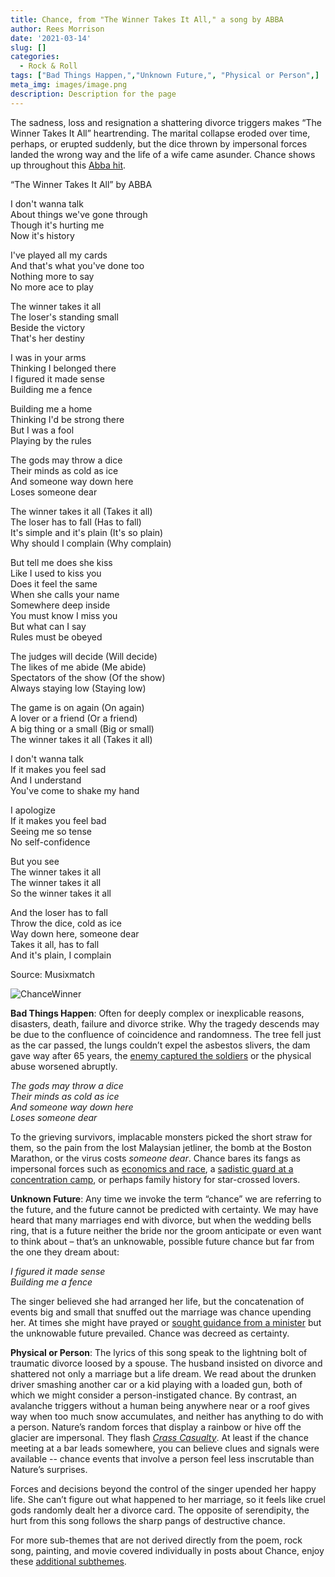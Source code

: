 ```yaml
---
title: Chance, from "The Winner Takes It All," a song by ABBA 
author: Rees Morrison
date: '2021-03-14'
slug: []
categories:
  - Rock & Roll
tags: ["Bad Things Happen,","Unknown Future,", "Physical or Person",]
meta_img: images/image.png
description: Description for the page
---
```


The sadness, loss and resignation a shattering divorce triggers makes “The Winner Takes It All” heartrending.   The marital collapse eroded over time, perhaps, or erupted suddenly, but the dice thrown by impersonal forces landed the wrong way and the life of a wife came asunder.  Chance shows up throughout this [Abba hit](https://www.youtube.com/watch?v=92cwKCU8Z5c).

“The Winner Takes It All” by ABBA

I don't wanna talk  
About things we've gone through  
Though it's hurting me  
Now it's history  

I've played all my cards  
And that's what you've done too  
Nothing more to say  
No more ace to play  

The winner takes it all  
The loser's standing small  
Beside the victory  
That's her destiny  

I was in your arms  
Thinking I belonged there  
I figured it made sense  
Building me a fence  

Building me a home  
Thinking I'd be strong there  
But I was a fool  
Playing by the rules  

The gods may throw a dice  
Their minds as cold as ice  
And someone way down here  
Loses someone dear  

The winner takes it all (Takes it all)  
The loser has to fall (Has to fall)  
It's simple and it's plain (It's so plain)  
Why should I complain (Why complain)  

But tell me does she kiss  
Like I used to kiss you  
Does it feel the same  
When she calls your name  
Somewhere deep inside  
You must know I miss you  
But what can I say  
Rules must be obeyed   

The judges will decide (Will decide)  
The likes of me abide (Me abide)  
Spectators of the show (Of the show)  
Always staying low (Staying low)  

The game is on again (On again)  
A lover or a friend (Or a friend)  
A big thing or a small (Big or small)  
The winner takes it all (Takes it all)  

I don't wanna talk  
If it makes you feel sad  
And I understand  
You've come to shake my hand  

I apologize  
If it makes you feel bad  
Seeing me so tense  
No self-confidence  

But you see  
The winner takes it all  
The winner takes it all  
So the winner takes it all  

And the loser has to fall  
Throw the dice, cold as ice  
Way down here, someone dear  
Takes it all, has to fall  
And it's plain, I complain  

Source: Musixmatch   



![ChanceWinner](/media/ChanceWinner.jpg)

**Bad Things Happen**:  Often for deeply complex or inexplicable reasons, disasters, death, failure and divorce strike.  Why the tragedy descends may  be due to the confluence of coincidence and randomness.  The tree fell just as the car passed, the lungs couldn’t expel the asbestos slivers, the dam gave way after 65 years, the [enemy captured the soldiers](https://themesfromart.com/blog/2021-03-14-chancedeerhunter/chancedeer/) or the physical abuse worsened abruptly.  

*The gods may throw a dice*  
*Their minds as cold as ice*  
*And someone way down here*  
*Loses someone dear*  

To the grieving survivors, implacable monsters picked the short straw for them, so the pain from the lost Malaysian jetliner, the bomb at the Boston Marathon, or the virus costs *someone dear*.  Chance bares its fangs as impersonal forces such as [economics and race](https://themesfromart.com/blog/2021-02-18-destruction-from-my-hometown-a-rock-ballad-by-bruce-springsteen/destructhometown/), a [sadistic guard at a concentration camp](https://themesfromart.com/blog/2021-02-08-decisions-sophie-s-choice-with-meryl-streep/decisionssophies/), or perhaps family history for star-crossed lovers.

**Unknown Future**:  Any time we invoke the term “chance” we are referring to the future, and the future cannot be predicted with certainty.   We may have heard that many marriages end with divorce, but when the wedding bells ring, that is a future neither the bride nor the groom anticipate or even want to think about – that’s an unknowable, possible future chance but far from the one they dream about:

*I figured it made sense*  
*Building me a fence*

The singer believed she had arranged her life, but the concatenation of events big and small that snuffed out the marriage was chance upending her.  At times she might have prayed or [sought guidance from a minister](https://themesfromart.com/blog/2021-03-14-chancechurch/chancechurch/) but the unknowable future prevailed.  Chance was decreed as certainty.

**Physical or Person**:  The lyrics of this song speak to the lightning bolt of traumatic divorce loosed by a spouse.  The husband insisted on divorce and shattered not only a marriage but a life dream.  We read about the drunken driver smashing another car or a kid playing with a loaded gun, both of which we might consider a person-instigated chance.  By contrast, an avalanche triggers without a human being anywhere near or a roof gives way when too much snow accumulates, and neither has anything to do with a person.  Nature’s random forces that display a rainbow or hive off the glacier are impersonal.  They flash [*Crass Casualty*](https://themesfromart.com/blog/2021-03-14-chancehap/chancehap/).  At least if the chance meeting at a bar leads somewhere, you can believe clues and signals were available  -- chance events that involve a person feel less inscrutable than Nature’s surprises.


Forces and decisions beyond the control of the singer upended her happy life.  She can’t figure out what happened to her marriage, so it feels like cruel gods randomly dealt her a divorce card.  The opposite of serendipity, the hurt from this song follows the sharp pangs of destructive chance.

For more sub-themes that are not derived directly from the poem, rock song, painting, and movie covered individually in posts about Chance, enjoy these [additional subthemes](https://themesfromart.com/blog/2021-03-14-chanceadditional/chanceaddl/).
